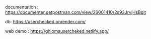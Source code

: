 
documentation : https://documenter.getpostman.com/view/26001410/2s93JrvjHsBgit 

db: https://userchecked.onrender.com/

web demo : https://ghiomausercheked.netlify.app/